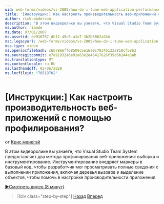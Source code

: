 ```yaml
---
uid: web-forms/videos/vs-2005/how-do-i-tune-web-application-performance-with-profiling
title: '[Инструкции:] Как настроить производительность веб-приложений с помощью профилирования? | Документы Майкрософт'
author: rick-anderson
description: 'В этом видеоролике вы узнаете, что Visual Studio Team System предоставляет два метода профилирования веб-приложения: выборка и инструментирование. Инструментирование инже...'
ms.author: riande
ms.date: 07/01/2007
ms.assetid: ee916787-dbf2-45c5-a1e7-3b2b5862a94b
msc.legacyurl: /web-forms/videos/vs-2005/how-do-i-tune-web-application-performance-with-profiling
msc.type: video
ms.openlocfilehash: c6b78e6ff68509c5e16a0c7934b1332810cf58b3
ms.sourcegitcommit: e7e91932a6e91a63e2e46417626f39d6b244a3ab
ms.translationtype: MT
ms.contentlocale: ru-RU
ms.lasthandoff: 03/06/2020
ms.locfileid: "78519702"
---
```

# <a name="how-do-i-tune-web-application-performance-with-profiling"></a>[Инструкции:] Как настроить производительность веб-приложений с помощью профилирования?

от [Крис менегэй](https://twitter.com/CMenegay)

В этом видеоролике вы узнаете, что Visual Studio Team System предоставляет два метода профилирования веб-приложения: выборка и инструментирование. Инструментирование внедряет маркеры в базовый код, чтобы разработчик мог просматривать полные сведения о выполнении приложения, включая деревья вызовов и выделение объектов, чтобы помочь в настройке производительности приложения.

[&#9654;Смотреть видео (8 минут)](https://channel9.msdn.com/Blogs/ASP-NET-Site-Videos/how-do-i-tune-web-application-performance-with-profiling)

> [!div class="step-by-step"]
> [Назад](how-do-i-load-test-a-web-application.md)
> [Вперед](how-do-i-set-up-distributed-load-testing-for-high-volume-tests.md)
